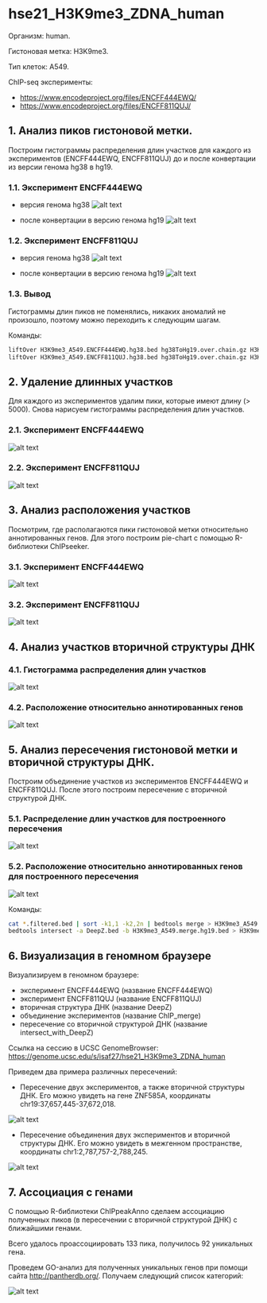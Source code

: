 # hse21_H3K9me3_ZDNA_human

Организм: human.

Гистоновая метка: H3K9me3.

Тип клеток: A549.

ChIP-seq эксперименты:
- https://www.encodeproject.org/files/ENCFF444EWQ/
- https://www.encodeproject.org/files/ENCFF811QUJ/

## 1. Анализ пиков гистоновой метки.

Построим гистограммы распределения длин участков для каждого из экспериментов (ENCFF444EWQ, ENCFF811QUJ) до и после конвертации из версии генома hg38 в hg19.

### 1.1. Эксперимент ENCFF444EWQ

- версия генома hg38
![alt text](https://github.com/isaf27/hse21_H3K9me3_ZDNA_human/blob/main/images/len_hist.H3K9me3_A549.ENCFF444EWQ.hg38.png)

- после конвертации в версию генома hg19
![alt text](https://github.com/isaf27/hse21_H3K9me3_ZDNA_human/blob/main/images/len_hist.H3K9me3_A549.ENCFF444EWQ.hg19.png)

### 1.2. Эксперимент ENCFF811QUJ

- версия генома hg38
![alt text](https://github.com/isaf27/hse21_H3K9me3_ZDNA_human/blob/main/images/len_hist.H3K9me3_A549.ENCFF811QUJ.hg38.png)

- после конвертации в версию генома hg19
![alt text](https://github.com/isaf27/hse21_H3K9me3_ZDNA_human/blob/main/images/len_hist.H3K9me3_A549.ENCFF811QUJ.hg19.png)

### 1.3. Вывод

Гистограммы длин пиков не поменялись, никаких аномалий не произошло, поэтому можно переходить к следующим шагам.

Команды:

```bash
liftOver H3K9me3_A549.ENCFF444EWQ.hg38.bed hg38ToHg19.over.chain.gz H3K9me3_A549.ENCFF444EWQ.hg19.bed H3K9me3_A549.ENCFF444EWQ.unmapped.bed
liftOver H3K9me3_A549.ENCFF811QUJ.hg38.bed hg38ToHg19.over.chain.gz H3K9me3_A549.ENCFF811QUJ.hg19.bed H3K9me3_A549.ENCFF811QUJ.unmapped.bed
```

## 2. Удаление длинных участков

Для каждого из экспериментов удалим пики, которые имеют длину (> 5000). Снова нарисуем гистограммы распределения длин участков.

### 2.1. Эксперимент ENCFF444EWQ

![alt text](https://github.com/isaf27/hse21_H3K9me3_ZDNA_human/blob/main/images/filter_peaks.H3K9me3_A549.ENCFF444EWQ.hg19.filtered.hist.png)

### 2.2. Эксперимент ENCFF811QUJ

![alt text](https://github.com/isaf27/hse21_H3K9me3_ZDNA_human/blob/main/images/filter_peaks.H3K9me3_A549.ENCFF811QUJ.hg19.filtered.hist.png)

## 3. Анализ расположения участков

Посмотрим, где располагаются пики гистоновой метки относительно аннотированных генов. Для этого построим pie-chart с помощью R-библиотеки ChIPseeker. 

### 3.1. Эксперимент ENCFF444EWQ

![alt text](https://github.com/isaf27/hse21_H3K9me3_ZDNA_human/blob/main/images/chip_seeker.H3K9me3_A549.ENCFF444EWQ.hg19.filtered.plotAnnoPie.png)

### 3.2. Эксперимент ENCFF811QUJ

![alt text](https://github.com/isaf27/hse21_H3K9me3_ZDNA_human/blob/main/images/chip_seeker.H3K9me3_A549.ENCFF811QUJ.hg19.filtered.plotAnnoPie.png)

## 4. Анализ участков вторичной структуры ДНК

### 4.1. Гистограмма распределения длин участков

![alt text](https://github.com/isaf27/hse21_H3K9me3_ZDNA_human/blob/main/images/len_hist.DeepZ.png)

### 4.2. Расположение относительно аннотированных генов

![alt text](https://github.com/isaf27/hse21_H3K9me3_ZDNA_human/blob/main/images/chip_seeker.DeepZ.plotAnnoPie.png)

## 5. Анализ пересечения гистоновой метки и вторичной структуры ДНК.

Построим объединение участков из экспериментов ENCFF444EWQ и ENCFF811QUJ. После этого построим пересечение с вторичной структурой ДНК.

### 5.1. Распределение длин участков для построенного пересечения

![alt text](https://github.com/isaf27/hse21_H3K9me3_ZDNA_human/blob/main/images/len_hist.H3K9me3_A549.intersect_with_DeepZ.png)

### 5.2. Расположение относительно аннотированных генов для построенного пересечения

![alt text](https://github.com/isaf27/hse21_H3K9me3_ZDNA_human/blob/main/images/chip_seeker.H3K9me3_A549.intersect_with_DeepZ.plotAnnoPie.png)

Команды:

```bash
cat *.filtered.bed | sort -k1,1 -k2,2n | bedtools merge > H3K9me3_A549.merge.hg19.bed
bedtools intersect -a DeepZ.bed -b H3K9me3_A549.merge.hg19.bed > H3K9me3_A549.intersect_with_DeepZ.bed
```

## 6. Визуализация в геномном браузере

Визуализируем в геномном браузере:

- эксперимент ENCFF444EWQ (название ENCFF444EWQ)
- эксперимент ENCFF811QUJ (название ENCFF811QUJ)
- вторичная структура ДНК (название DeepZ)
- объединение экспериментов (название ChIP_merge)
- пересечение со вторичной структурой ДНК (название intersect_with_DeepZ)

Ссылка на сессию в UCSC GenomeBrowser:  https://genome.ucsc.edu/s/isaf27/hse21_H3K9me3_ZDNA_human

Приведем два примера различных пересечений:

- Пересечение двух экспериментов, а также вторичной структуры ДНК. Его можно увидеть на гене ZNF585A, координаты chr19:37,657,445-37,672,018.

![alt text](https://github.com/isaf27/hse21_H3K9me3_ZDNA_human/blob/main/images/screen.intersection1.png)

- Пересечение объединения двух экспериментов и вторичной структуры ДНК. Его можно увидеть в межгенном пространстве, координаты chr1:2,787,757-2,788,245.

![alt text](https://github.com/isaf27/hse21_H3K9me3_ZDNA_human/blob/main/images/screen.intersection2.png)

## 7. Ассоциация с генами

С помощью R-библиотеки ChIPpeakAnno сделаем ассоциацию полученных пиков (в пересечении с вторичной структурой ДНК) с ближайшими генами.

Всего удалось проассоциировать 133 пика, получилось 92 уникальных гена.

Проведем GO-анализ для полученных уникальных генов при помощи сайта http://pantherdb.org/. Получаем следующий список категорий:

![alt text](https://github.com/isaf27/hse21_H3K9me3_ZDNA_human/blob/main/images/go-analysis.png)
